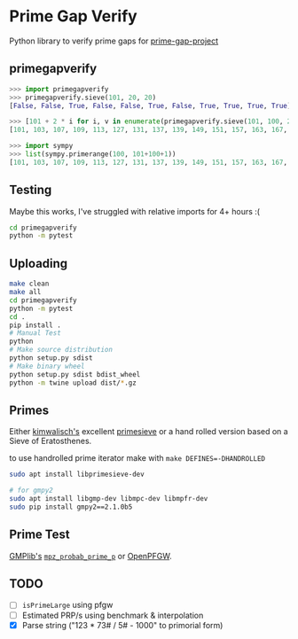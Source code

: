 # Prime Gap Verify

Python library to verify prime gaps for
[prime-gap-project](https://github.com/primegap-list-project/prime-gap-list/)

## primegapverify

```python
>>> import primegapverify
>>> primegapverify.sieve(101, 20, 20)
[False, False, True, False, False, True, False, True, True, True, True]

>>> [101 + 2 * i for i, v in enumerate(primegapverify.sieve(101, 100, 20)) if v is False]
[101, 103, 107, 109, 113, 127, 131, 137, 139, 149, 151, 157, 163, 167, 173, 179, 181, 191, 193, 197, 199]

>>> import sympy
>>> list(sympy.primerange(100, 101+100+1))
[101, 103, 107, 109, 113, 127, 131, 137, 139, 149, 151, 157, 163, 167, 173, 179, 181, 191, 193, 197, 199]
```

## Testing

Maybe this works, I've struggled with relative imports for 4+ hours :(

```bash
cd primegapverify
python -m pytest
```

## Uploading

```bash
make clean
make all
cd primegapverify
python -m pytest
cd .
pip install .
# Manual Test
python
# Make source distribution
python setup.py sdist
# Make binary wheel
python setup.py sdist bdist_wheel
python -m twine upload dist/*.gz
```

## Primes

Either [kimwalisch's](https://github.com/kimwalisch/)
excellent [primesieve](https://github.com/kimwalisch/primesieve)
or a hand rolled version based on a Sieve of Eratosthenes.

to use handrolled prime iterator make with `make DEFINES=-DHANDROLLED`

```bash
sudo apt install libprimesieve-dev

# for gmpy2
sudo apt install libgmp-dev libmpc-dev libmpfr-dev
sudo pip install gmpy2==2.1.0b5
```

## Prime Test

[GMPlib's](https://gmplib.org/)
[`mpz_probab_prime_p`](https://gmplib.org/manual/Number-Theoretic-Functions#Number-Theoretic-Functions)
or [OpenPFGW](https://sourceforge.net/projects/openpfgw/).


## TODO

* [ ] `isPrimeLarge` using pfgw
* [ ] Estimated PRP/s using benchmark & interpolation
* [x] Parse string ("123 * 73# / 5# - 1000" to primorial form)
